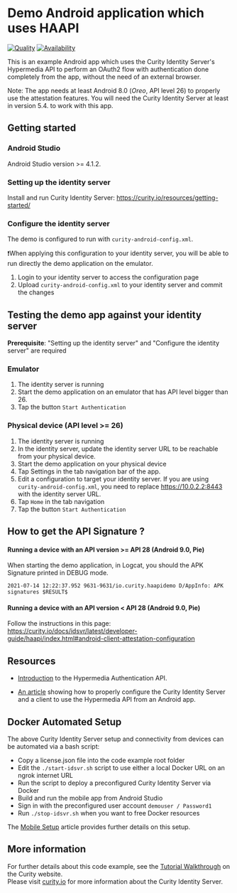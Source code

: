 # Demo Android application which uses HAAPI

[![Quality](https://img.shields.io/badge/quality-demo-red)](https://curity.io/resources/code-examples/status/)
[![Availability](https://img.shields.io/badge/availability-source-blue)](https://curity.io/resources/code-examples/status/)

This is an example Android app which uses the Curity Identity Server's Hypermedia API to perform an
OAuth2 flow with authentication done completely from the app, without the need of an external browser.

Note: The app needs at least Android 8.0 (*Oreo*, API level 26) to properly use the attestation features.
You will need the Curity Identity Server at least in version 5.4. to work with this app.

## Getting started

### Android Studio

Android Studio version >= 4.1.2.

### Setting up the identity server

Install and run Curity Identity Server: https://curity.io/resources/getting-started/ 

### Configure the identity server

The demo is configured to run with `curity-android-config.xml`. 

❗️When applying this configuration to your identity server, you will be able to run directly the demo application on the emulator. 

1. Login to your identity server to access the configuration page
2. Upload `curity-android-config.xml` to your identity server and commit the changes

## Testing the demo app against your identity server

__Prerequisite__: "Setting up the identity server" and "Configure the identity server" are required

### Emulator

1. The identity server is running
2. Start the demo application on an emulator that has API level bigger than 26.
3. Tap the button `Start Authentication`

### Physical device (API level >= 26)

1. The identity server is running
2. In the identity server, update the identity server URL to be reachable from your physical device.
3. Start the demo application on your physical device
4. Tap Settings in the tab navigation bar of the app.
5. Edit a configuration to target your identity server. If you are using `curity-android-config.xml`, you need to replace https://10.0.2.2:8443 with the identity server URL.
6. Tap `Home` in the tab navigation
7. Tap the button `Start Authentication`

## How to get the API Signature ?

#### Running a device with an API version >= API 28 (Android 9.0, Pie)

When starting the demo application, in Logcat, you should the APK Signature printed in DEBUG mode.

`2021-07-14 12:22:37.952 9631-9631/io.curity.haapidemo D/AppInfo: APK signatures $RESULT$`

#### Running a device with an API version < API 28 (Android 9.0, Pie)

Follow the instructions in this page: https://curity.io/docs/idsvr/latest/developer-guide/haapi/index.html#android-client-attestation-configuration

## Resources

- [Introduction](https://curity.io/resources/architect/haapi/what-is-hypermedia-authentication-api/)
  to the Hypermedia Authentication API.

- [An article](https://curity.io/resources/tutorials/howtos/haapi/authentication-api-android-sdk)
  showing how to properly configure the Curity Identity Server and a client to use the Hypermedia
  API from an Android app.

## Docker Automated Setup

The above Curity Identity Server setup and connectivity from devices can be automated via a bash script:

- Copy a license.json file into the code example root folder
- Edit the `./start-idsvr.sh` script to use either a local Docker URL on an ngrok internet URL
- Run the script to deploy a preconfigured Curity Identity Server via Docker
- Build and run the mobile app from Android Studio
- Sign in with the preconfigured user account `demouser / Password1`
- Run `./stop-idsvr.sh` when you want to free Docker resources

The [Mobile Setup](https://curity.io/resources/learn/mobile-setup-ngrok/) article provides further details on this setup.

## More information

For further details about this code example, see the [Tutorial Walkthrough](https://curity.io/resources/learn/kotlin-android-haapi/) on the Curity website.\
Please visit [curity.io](https://curity.io/) for more information about the Curity Identity Server.
